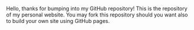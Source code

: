 Hello, thanks for bumping into my GitHub repository! This is the repository of my personal website. You may fork this repository should you want also to build your own site using GitHub pages.
